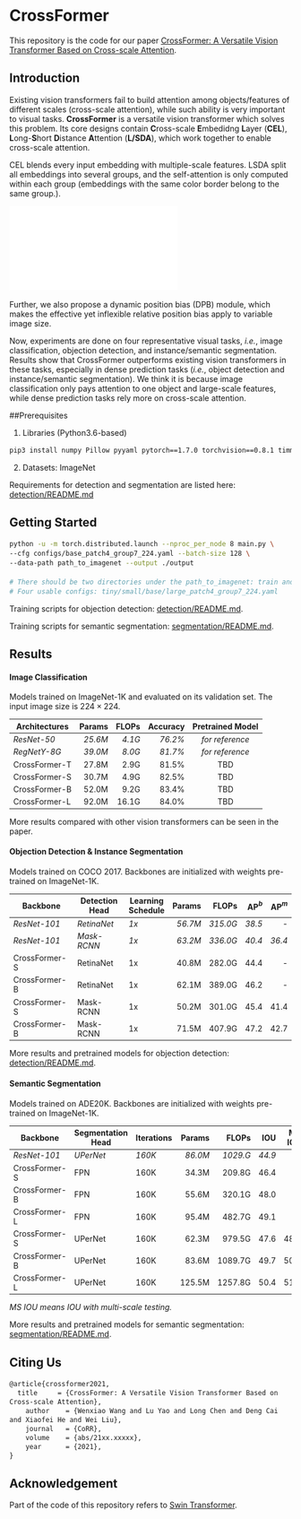 # CrossFormer

This repository is the code for our paper [CrossFormer: A Versatile Vision Transformer Based on Cross-scale Attention]().



## Introduction

Existing vision transformers fail to build attention among objects/features of different scales (cross-scale attention), while such ability is very important to visual tasks. **CrossFormer** is a versatile vision transformer which solves this problem. Its core designs contain **C**ross-scale **E**mbedidng **L**ayer (**CEL**), **L**ong-**S**hort **D**istance **A**ttention (**L/SDA**), which work together to enable cross-scale attention.

CEL blends every input embedding with multiple-scale features. LSDA split all embeddings into several groups, and the self-attention is only computed within each group (embeddings with the same color border belong to the same group.).

![](./figures/github_pic.pdf)

Further, we also propose a dynamic position bias (DPB) module, which makes the effective yet inflexible relative position bias apply to variable image size.

Now, experiments are done on four representative visual tasks, *i.e.*, image classification, objection detection, and instance/semantic segmentation. Results show that CrossFormer outperforms existing vision transformers in these tasks, especially in dense prediction tasks (*i.e.*, object detection and instance/semantic segmentation). We think it is because image classification only pays attention to one object and large-scale features, while dense prediction tasks rely more on cross-scale attention.



##Prerequisites

1. Libraries (Python3.6-based)

```bash
pip3 install numpy Pillow pyyaml pytorch==1.7.0 torchvision==0.8.1 timm=0.3.2
```

2. Datasets: ImageNet

Requirements for detection and segmentation are listed here: [detection/README.md](./detection/README.md) 



## Getting Started

```bash
python -u -m torch.distributed.launch --nproc_per_node 8 main.py \
--cfg configs/base_patch4_group7_224.yaml --batch-size 128 \
--data-path path_to_imagenet --output ./output

# There should be two directories under the path_to_imagenet: train and validation
# Four usable configs: tiny/small/base/large_patch4_group7_224.yaml
```

Training scripts for objection detection: [detection/README.md](./detection/README.md).

Training scripts for semantic segmentation: [segmentation/README.md](./segmentation/README.md).



## Results

#### Image Classification

Models trained on ImageNet-1K and evaluated on its validation set. The input image size is $224 \times 224$.

| Architectures | Params | FLOPs | Accuracy | Pretrained Model |
| ------------- | ------: | -----: | --------: | :----------------: |
| *ResNet-50* | *25.6M* | *4.1G* | *76.2%* | *for reference* |
| *RegNetY-8G* | *39.0M* | *8.0G* | *81.7%* | *for reference* |
| CrossFormer-T | 27.8M  | 2.9G  | 81.5%    | TBD             |
| CrossFormer-S | 30.7M  | 4.9G  | 82.5%    | TBD             |
| CrossFormer-B | 52.0M  | 9.2G  | 83.4%    | TBD             |
| CrossFormer-L | 92.0M  | 16.1G | 84.0%    | TBD             |

More results compared with other vision transformers can be seen in the paper.

#### Objection Detection & Instance Segmentation

Models trained on COCO 2017. Backbones are initialized with weights pre-trained on ImageNet-1K.

| Backbone      | Detection<br>Head | Learning<br>Schedule | Params | FLOPs  | AP$^b$ | AP$^m$ |
| ------------- | ----------------- | -------------------- | ------: | ------: | ------: | ------: |
| *ResNet-101* | *RetinaNet* | *1x* | *56.7M* | *315.0G* | *38.5* | - |
| *ResNet-101* | *Mask-RCNN* | *1x* | *63.2M* | *336.0G* | *40.4* | *36.4* |
| CrossFormer-S | RetinaNet         | 1x                   | 40.8M  | 282.0G | 44.4   | -      |
| CrossFormer-B | RetinaNet         | 1x                   | 62.1M  | 389.0G | 46.2   | -      |
| CrossFormer-S | Mask-RCNN         | 1x                   | 50.2M  | 301.0G | 45.4   | 41.4 |
| CrossFormer-B | Mask-RCNN         | 1x                   | 71.5M  | 407.9G | 47.2   | 42.7 |

More results and pretrained models for objection detection: [detection/README.md](./detection/README.md).

#### Semantic Segmentation

Models trained on ADE20K. Backbones are initialized with weights pre-trained on ImageNet-1K.

| Backbone      | Segmentation<br>Head | Iterations | Params | FLOPs   | IOU  | MS IOU |
| ------------- | -------------------- | ---------- | ------: | -------: | ----: | ------: |
| *ResNet-101* | *UPerNet* | *160K* | *86.0M* | *1029.G* | *44.9* | *-* |
| CrossFormer-S | FPN                  | 160K       | 34.3M  | 209.8G  | 46.4 | -      |
| CrossFormer-B | FPN                  | 160K       | 55.6M  | 320.1G  | 48.0 | -      |
| CrossFormer-L | FPN                  | 160K       | 95.4M  | 482.7G  | 49.1 | -      |
| CrossFormer-S | UPerNet              | 160K       | 62.3M  | 979.5G  | 47.6 | 48.4 |
| CrossFormer-B | UPerNet              | 160K       | 83.6M  | 1089.7G | 49.7 | 50.6 |
| CrossFormer-L | UPerNet              | 160K       | 125.5M | 1257.8G | 50.4 | 51.4 |

*MS IOU means IOU with multi-scale testing.*

More results and pretrained models for semantic segmentation: [segmentation/README.md](./segmentation/README.md).



## Citing Us

```
@article{crossformer2021,
  title     = {CrossFormer: A Versatile Vision Transformer Based on Cross-scale Attention},
	author    = {Wenxiao Wang and Lu Yao and Long Chen and Deng Cai and Xiaofei He and Wei Liu},
	journal   = {CoRR},
	volume    = {abs/21xx.xxxxx},
	year      = {2021},
}
```



## Acknowledgement

Part of the code of this repository refers to [Swin Transformer](https://github.com/microsoft/Swin-Transformer).


